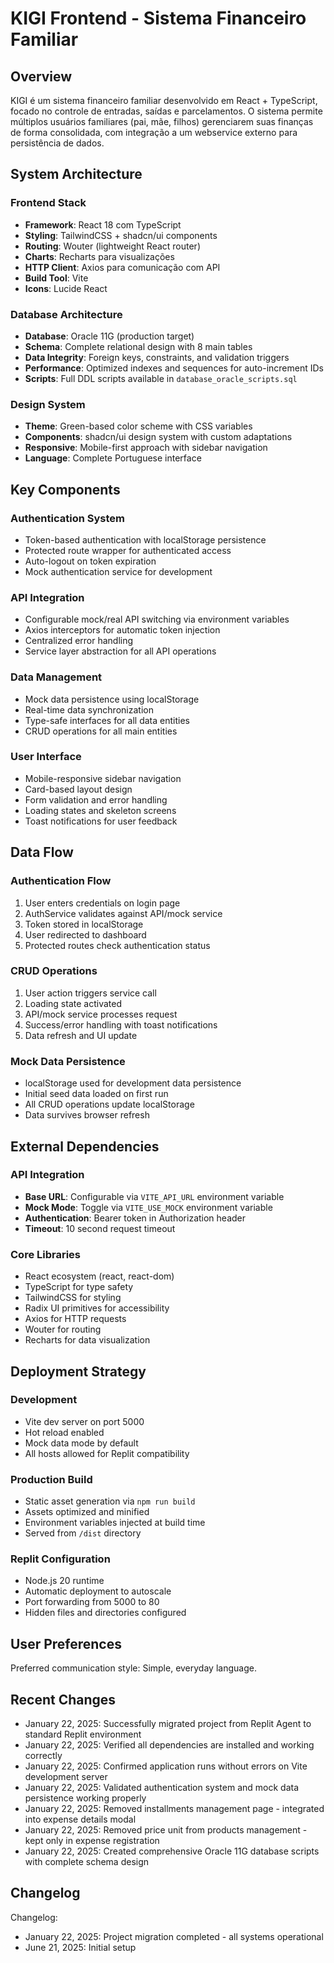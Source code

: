 # KIGI Frontend - Sistema Financeiro Familiar

## Overview

KIGI é um sistema financeiro familiar desenvolvido em React + TypeScript, focado no controle de entradas, saídas e parcelamentos. O sistema permite múltiplos usuários familiares (pai, mãe, filhos) gerenciarem suas finanças de forma consolidada, com integração a um webservice externo para persistência de dados.

## System Architecture

### Frontend Stack
- **Framework**: React 18 com TypeScript
- **Styling**: TailwindCSS + shadcn/ui components
- **Routing**: Wouter (lightweight React router)
- **Charts**: Recharts para visualizações
- **HTTP Client**: Axios para comunicação com API
- **Build Tool**: Vite
- **Icons**: Lucide React

### Database Architecture
- **Database**: Oracle 11G (production target)
- **Schema**: Complete relational design with 8 main tables
- **Data Integrity**: Foreign keys, constraints, and validation triggers
- **Performance**: Optimized indexes and sequences for auto-increment IDs
- **Scripts**: Full DDL scripts available in `database_oracle_scripts.sql`

### Design System
- **Theme**: Green-based color scheme with CSS variables
- **Components**: shadcn/ui design system with custom adaptations
- **Responsive**: Mobile-first approach with sidebar navigation
- **Language**: Complete Portuguese interface

## Key Components

### Authentication System
- Token-based authentication with localStorage persistence
- Protected route wrapper for authenticated access
- Auto-logout on token expiration
- Mock authentication service for development

### API Integration
- Configurable mock/real API switching via environment variables
- Axios interceptors for automatic token injection
- Centralized error handling
- Service layer abstraction for all API operations

### Data Management
- Mock data persistence using localStorage
- Real-time data synchronization
- Type-safe interfaces for all data entities
- CRUD operations for all main entities

### User Interface
- Mobile-responsive sidebar navigation
- Card-based layout design
- Form validation and error handling
- Loading states and skeleton screens
- Toast notifications for user feedback

## Data Flow

### Authentication Flow
1. User enters credentials on login page
2. AuthService validates against API/mock service
3. Token stored in localStorage
4. User redirected to dashboard
5. Protected routes check authentication status

### CRUD Operations
1. User action triggers service call
2. Loading state activated
3. API/mock service processes request
4. Success/error handling with toast notifications
5. Data refresh and UI update

### Mock Data Persistence
- localStorage used for development data persistence
- Initial seed data loaded on first run
- All CRUD operations update localStorage
- Data survives browser refresh

## External Dependencies

### API Integration
- **Base URL**: Configurable via `VITE_API_URL` environment variable
- **Mock Mode**: Toggle via `VITE_USE_MOCK` environment variable
- **Authentication**: Bearer token in Authorization header
- **Timeout**: 10 second request timeout

### Core Libraries
- React ecosystem (react, react-dom)
- TypeScript for type safety
- TailwindCSS for styling
- Radix UI primitives for accessibility
- Axios for HTTP requests
- Wouter for routing
- Recharts for data visualization

## Deployment Strategy

### Development
- Vite dev server on port 5000
- Hot reload enabled
- Mock data mode by default
- All hosts allowed for Replit compatibility

### Production Build
- Static asset generation via `npm run build`
- Assets optimized and minified
- Environment variables injected at build time
- Served from `/dist` directory

### Replit Configuration
- Node.js 20 runtime
- Automatic deployment to autoscale
- Port forwarding from 5000 to 80
- Hidden files and directories configured

## User Preferences

Preferred communication style: Simple, everyday language.

## Recent Changes

- January 22, 2025: Successfully migrated project from Replit Agent to standard Replit environment
- January 22, 2025: Verified all dependencies are installed and working correctly  
- January 22, 2025: Confirmed application runs without errors on Vite development server
- January 22, 2025: Validated authentication system and mock data persistence working properly
- January 22, 2025: Removed installments management page - integrated into expense details modal
- January 22, 2025: Removed price unit from products management - kept only in expense registration
- January 22, 2025: Created comprehensive Oracle 11G database scripts with complete schema design

## Changelog

Changelog:
- January 22, 2025: Project migration completed - all systems operational
- June 21, 2025: Initial setup